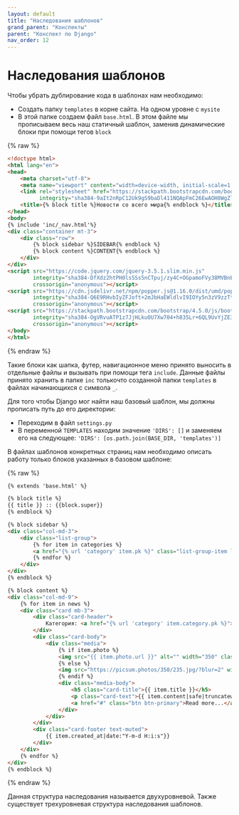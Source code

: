 ```yaml
---
layout: default
title: "Наследования шаблонов"
grand_parent: "Конспекты"
parent: "Конспект по Django"
nav_order: 12
---
```


# Наследования шаблонов

Чтобы убрать дублирование кода в шаблонах нам необходимо:
- Создать папку `templates` в корне сайта. На одном уровне с `mysite`
- В этой папке создаем файл `base.html`. В этом файле мы прописываем весь наш статичный шаблон, заменив динамические блоки при помощи тегов `block`

{% raw %}
```html
<!doctype html>
<html lang="en">
<head>
    <meta charset="utf-8">
    <meta name="viewport" content="width=device-width, initial-scale=1, shrink-to-fit=no">
    <link rel="stylesheet" href="https://stackpath.bootstrapcdn.com/bootstrap/4.5.0/css/bootstrap.min.css"
          integrity="sha384-9aIt2nRpC12Uk9gS9baDl411NQApFmC26EwAOH8WgZl5MYYxFfc+NcPb1dKGj7Sk" crossorigin="anonymous">
    <title>{% block title %}Новости со всего мира{% endblock %}</title>
</head>
<body>
{% include 'inc/_nav.html'%}
<div class="container mt-3">
    <div class="row">
        {% block sidebar %}SIDEBAR{% endblock %}
        {% block content %}CONTENT{% endblock %}
    </div>
</div>
<script src="https://code.jquery.com/jquery-3.5.1.slim.min.js"
        integrity="sha384-DfXdz2htPH0lsSSs5nCTpuj/zy4C+OGpamoFVy38MVBnE+IbbVYUew+OrCXaRkfj"
        crossorigin="anonymous"></script>
<script src="https://cdn.jsdelivr.net/npm/popper.js@1.16.0/dist/umd/popper.min.js"
        integrity="sha384-Q6E9RHvbIyZFJoft+2mJbHaEWldlvI9IOYy5n3zV9zzTtmI3UksdQRVvoxMfooAo"
        crossorigin="anonymous"></script>
<script src="https://stackpath.bootstrapcdn.com/bootstrap/4.5.0/js/bootstrap.min.js"
        integrity="sha384-OgVRvuATP1z7JjHLkuOU7Xw704+h835Lr+6QL9UvYjZE3Ipu6Tp75j7Bh/kR0JKI"
        crossorigin="anonymous"></script>
</body>
</html>
```
{% endraw %}

Такие блоки как шапка, футер, навигационное меню принято выносить в отдельные файлы и вызывать при помощи тега `include`. Данные файлы принято хранить в папке `inc` толькочто созданной папки `templates` в файлах начинающихся с символа `_`.

Для того чтобы Django мог найти наш базовый шаблон, мы должны прописать путь до его директории:
- Переходим в файл `settings.py`
- В переменной `TEMPLATES` находим значение `'DIRS': []` и заменяем его на следующее:
`'DIRS': [os.path.join(BASE_DIR, 'templates')]`

В файлах шаблонов конкретных страниц нам необходимо описать работу только блоков указанных в базовом шаблоне:

{% raw %}
```html
{% extends 'base.html' %}

{% block title %}
{{ title }} :: {{block.super}}
{% endblock %}

{% block sidebar %}
<div class="col-md-3">
    <div class="list-group">
        {% for item in categories %}
        <a href="{% url 'category' item.pk %}" class="list-group-item list-group-item-action">{{ item.title }}</a>
        {% endfor %}
    </div>
</div>
{% endblock %}

{% block content %}
<div class="col-md-9">
    {% for item in news %}
    <div class="card mb-3">
        <div class="card-header">
            Категория: <a href="{% url 'category' item.category.pk %}"> {{ item.category.title }} </a>
        </div>
        <div class="card-body">
            <div class="media">
                {% if item.photo %}
                <img src="{{ item.photo.url }}" alt="" width="350" class="mr-3">
                {% else %}
                <img src="https://picsum.photos/350/235.jpg/?blur=2" width="350" class="mr-3">
                {% endif %}
                <div class="media-body">
                    <h5 class="card-title">{{ item.title }}</h5>
                    <p class="card-text">{{ item.content|safe|truncatewords:50 }}</p>
                    <a href="#" class="btn btn-primary">Read more...</a>
                </div>
            </div>
        </div>
        <div class="card-footer text-muted">
            {{ item.created_at|date:"Y-m-d H:i:s"}}
        </div>
    </div>
    {% endfor %}
</div>
{% endblock %}
```
{% endraw %}

Данная структура наследования называется двухуровневой. Также существует трехуровневая структура наследования шаблонов.
